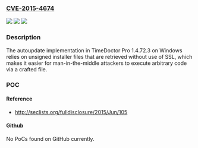 ### [CVE-2015-4674](https://cve.mitre.org/cgi-bin/cvename.cgi?name=CVE-2015-4674)
![](https://img.shields.io/static/v1?label=Product&message=n%2Fa&color=blue)
![](https://img.shields.io/static/v1?label=Version&message=n%2Fa&color=blue)
![](https://img.shields.io/static/v1?label=Vulnerability&message=n%2Fa&color=brighgreen)

### Description

The autoupdate implementation in TimeDoctor Pro 1.4.72.3 on Windows relies on unsigned installer files that are retrieved without use of SSL, which makes it easier for man-in-the-middle attackers to execute arbitrary code via a crafted file.

### POC

#### Reference
- http://seclists.org/fulldisclosure/2015/Jun/105

#### Github
No PoCs found on GitHub currently.

